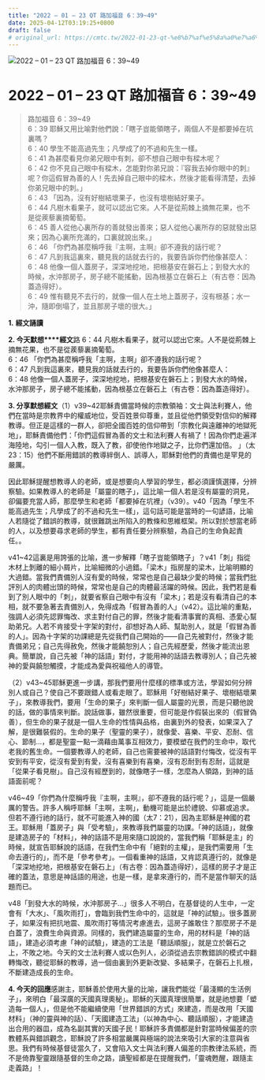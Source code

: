 ```yaml
---
title: "2022 – 01 – 23 QT 路加福音 6：39~49"
date: 2025-04-12T03:19:25+0800
draft: false
# original_url: https://cmtc.tw/2022-01-23-qt-%e8%b7%af%e5%8a%a0%e7%a6%8f%e9%9f%b3-6%ef%bc%9a3949
---
```


![2022 – 01 – 23 QT 路加福音 6：39\~49](/images/qt.jpg   "2022 – 01 – 23 QT 路加福音 6：39\~49")

# 2022 – 01 – 23 QT 路加福音 6：39\~49

> 路加福音 6：39\~49  
> 6：39 耶穌又用比喻對他們說：「瞎子豈能領瞎子，兩個人不是都要掉在坑裏嗎？  
> 6：40 學生不能高過先生；凡學成了的不過和先生一樣。  
> 6：41 為甚麼看見你弟兄眼中有刺，卻不想自己眼中有樑木呢？  
> 6：42 你不見自己眼中有樑木，怎能對你弟兄說：『容我去掉你眼中的刺』呢？你這假冒為善的人！先去掉自己眼中的樑木，然後才能看得清楚，去掉你弟兄眼中的刺。」  
> 6：43 「因為，沒有好樹結壞果子，也沒有壞樹結好果子。  
> 6：44 凡樹木看果子，就可以認出它來。人不是從荊棘上摘無花果，也不是從蒺藜裏摘葡萄。  
> 6：45 善人從他心裏所存的善就發出善來；惡人從他心裏所存的惡就發出惡來；因為心裏所充滿的，口裏就說出來。」  
> 6：46 「你們為甚麼稱呼我『主啊，主啊』卻不遵我的話行呢？  
> 6：47 凡到我這裏來，聽見我的話就去行的，我要告訴你們他像甚麼人：  
> 6：48 他像一個人蓋房子，深深地挖地，把根基安在磐石上；到發大水的時候，水沖那房子，房子總不能搖動，因為根基立在磐石上（有古卷：因為蓋造得好）。  
> 6：49 惟有聽見不去行的，就像一個人在土地上蓋房子，沒有根基；水一沖，隨即倒塌了，並且那房子壞的很大。」

**1.** **經文誦讀**

**2. 今天默想****經文**路 6：44 凡樹木看果子，就可以認出它來。人不是從荊棘上摘無花果，也不是從蒺藜裏摘葡萄。  
6：46 「你們為甚麼稱呼我「主啊，主啊」卻不遵我的話行呢？  
6：47 凡到我這裏來，聽見我的話就去行的，我要告訴你們他像甚麼人：  
6：48 他像一個人蓋房子，深深地挖地，把根基安在磐石上；到發大水的時候，水沖那房子，房子總不能搖動，因為根基立在磐石上（有古卷：因為蓋造得好）。

**3. 分享默想經文**（1）v39\~42耶穌責備當時候的宗教領袖：文士與法利賽人，他們在當時是宗教界中的權威地位，受百姓景仰尊重，並且從他們領受對信仰的解釋教導。但正是這樣的一群人，卻把全國百姓的信仰帶到「宗教化與遠離神的地獄死地」，耶穌責備他們：「你們這假冒為善的文士和法利賽人有禍了！因為你們走遍洋海陸地，勾引一個人入教，既入了教，卻使他作地獄之子，比你們還加倍。 」（太23：15）他們不斷用錯誤的教導絆倒人、誤導人，耶穌對他們的責備也是罕見的嚴厲。

因此耶穌提醒想教導人的老師，或是想要向人學習的學生，都必須謹慎選擇，分辨察驗。如果教導人的老師是「屬靈的瞎子」，這比喻一個人若是沒有屬靈的洞見，卻偏要充當人師，那麼學生和老師「都要掉在坑裡」（v39）。v40「因為「學生不能高過先生；凡學成了的不過和先生一樣」，這句話可能是當時的一句諺語，比喻人若隨從了錯誤的教導，就很難跳出所陷入的教條和思維框架。所以對於想當老師的人，以及想要尋求老師的學生，都有責任要分辨察驗，為自己的生命負起責任。。

v41\~42這裏是用誇張的比喻，進一步解釋「瞎子豈能領瞎子」？v41「刺」指從木材上剝離的細小屑片，比喻細微的小過錯。「梁木」指房屋的梁木，比喻明顯的大過錯。當我們責備別人沒有愛的時候，常常也是自己最缺少愛的時候；當我們批評別人的肉體出頭的時候，常常也是自己的肉體最活躍的時候。因此，我們若是看到了別人眼中的「刺」，就要省察自己眼中有沒有「梁木」；若是沒有看清自己的本相，就不要急著去責備別人，免得成為「假冒為善的人」（v42）。這比喻的重點，強調人必須先認罪悔改、求主對付自己的罪，然後才能看清事實的真相、憑愛心幫助弟兄。人若不肯接受十字架的對付，卻想好為人師、幫助別人，就是「假冒為善的人」。因為十字架的功課總是先從我們自己開始的——自己先被對付，然後才能責備弟兄；自己先得赦免，然後才能饒恕別人；自己先經歷愛，然後才能流出恩典。簡單說，自己先被「神的話語」對付，才能用神的話語去教導別人；自己先被神的愛與饒恕觸摸，才能成為愛與祝福他人的導管。

（2）v43\~45耶穌更進一步講，那我們要用什麼樣的標準或方法，學習如何分辨別人或自己？使自己不要跟錯人或看走眼了。耶穌用「好樹結好果子、壞樹結壞果子」，來教導我們，要用「生命的果子」來判斷一個人屬靈的光景，而是只聽他說的話，做的事情來判斷。說話做事，雖然很重要，但可能是作假裝出來的（假冒偽善），但生命的果子就是一個人生命的性情與品格，由裏到外的發表，如果深入了解，是很難裝假的。生命的果子（聖靈的果子），就像愛、喜樂、平安、忍耐、信心、節制…，都是聖靈一點一滴藉由萬事互相效力，要模塑在我們的生命中，取代老我的舊生命。一個要教導人的老師，自己也需要被神的話語對付悔改，從沒有平安到有平安，從沒有愛到有愛，沒有喜樂到有喜樂，沒有忍耐到有忍耐，這就是「從果子看見樹」。自己沒有經歷到的，就像瞎子一樣，怎麼為人領路，到神的話語面前呢？

v46\~49「你們為什麼稱呼我『主啊，主啊』，卻不遵我的話行呢？」，這是一個嚴厲的警告。許多人稱呼耶穌「主啊，主啊」，動機可能是出於禮貌、仰慕或追求。但若不遵行祂的話行，就不可能進入神的國（太7：21），因為主耶穌是神國的君王。耶穌用「蓋房子」與「受考驗」，來教導我們屬靈的功課。「神的話語」，就像是建造房子的「材料」，神的話語不是用來隨口說說的，當我們稱「耶穌是主」的時候，就宣告耶穌說的話語，在我們生命中有「絕對的主權」，是我們需要用「生命去遵行的」，而不是「參考參考」。一個看重神的話語，又肯認真遵行的，就像是「深深地挖地，把根基安在磐石上」（有古卷：因為蓋造得好），這樣的房子才是正確的蓋法，意思是神話語的用途，也是一樣，是拿來遵行的，而不是當作聊天的話題而已。

v48「到發大水的時候，水沖那房子…」很多人不明白，在基督徒的人生中，一定會有「大水」、「風吹雨打」，會臨到我們生命中的，這就是「神的試驗」。很多蓋房子，如果沒有把抗地震、風吹雨打等情況考慮進去，這房子誰敢住？那麼房子不是白蓋了，浪費生命與資源。同樣的，我們建造屬靈的生命，用的材料是「神的話語」，建造必須考慮「神的試驗」，建造的工法是「聽話順服」，就是立於磐石之上，不敗之地。今天的文士法利賽人或以色列人，必須從過去宗教錯誤的模式中翻轉悔改，聽從耶穌的教導，過一個由裏到外更新改變、多結果子，在磐石上扎根，不斷建造成長的生命。

**4. 今天的回應**感謝主，耶穌善於使用大量的比喻，讓我們能從「最淺顯的生活例子」，來明白「最深廣的天國真理奧秘」。耶穌的天國真理很簡單，就是祂想要「塑造每一個人」，但是他不能繼續使用「世界錯誤的方式」來建造，而是改用「天國材料」（神的靈與神的話）、「天國建造工法」（以神為中心、聽話順服），才能建造出合用的器皿，成為名副其實的天國子民！耶穌許多責備都是針對當時候偏差的宗教體系與錯誤觀念，耶穌說了許多相當嚴厲與極端的說法來吸引大家的注意與省思。我們有時候基督徒當久了，又會陷入文士與法利賽人偏差的宗教律法系統，而不是倚靠聖靈跟隨基督的生命之路，讀聖經都是在提醒我們，「靈魂甦醒，跟隨主走義路」！